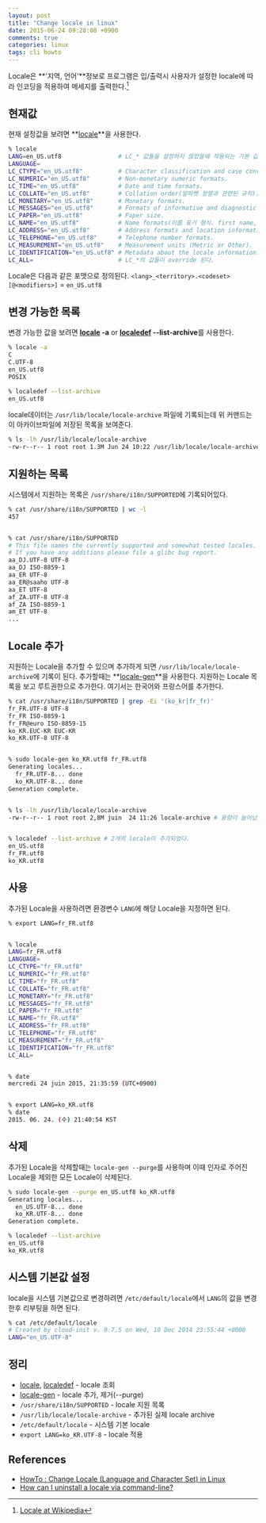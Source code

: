 ```yaml
---
layout: post
title: "Change locale in linux"
date: 2015-06-24 09:28:08 +0900
comments: true
categories: linux
tags: cli howto
---
```

Locale은 **'지역, 언어'**정보로 프로그램은 입/출력시 사용자가 설정한 locale에 따라 인코딩을 적용하여 메세지를 출력한다.[^1]

## 현재값
현재 설정값을 보려면 **[locale]**을 사용한다.

```bash
% locale
LANG=en_US.utf8                # LC_* 값들을 설정하지 않았을때 적용되는 기본 값
LANGUAGE=
LC_CTYPE="en_US.utf8"          # Character classification and case conversion.
LC_NUMERIC="en_US.utf8"        # Non-monetary numeric formats.
LC_TIME="en_US.utf8"           # Date and time formats.
LC_COLLATE="en_US.utf8"        # Collation order(알파벳 정렬과 관련된 규칙).
LC_MONETARY="en_US.utf8"       # Monetary formats.
LC_MESSAGES="en_US.utf8"       # Formats of informative and diagnostic messages and interactive responses.
LC_PAPER="en_US.utf8"          # Paper size.
LC_NAME="en_US.utf8"           # Name formats(이름 표기 형식. first name, last name).
LC_ADDRESS="en_US.utf8"        # Address formats and location information.
LC_TELEPHONE="en_US.utf8"      # Telephone number formats.
LC_MEASUREMENT="en_US.utf8"    # Measurement units (Metric or Other).
LC_IDENTIFICATION="en_US.utf8" # Metadata about the locale information.
LC_ALL=                        # LC_*의 값들이 override 된다.
```

<!-- more -->
Locale은 다음과 같은 포맷으로 정의된다.
`<lang>_<territory>.<codeset>[@<modifiers>]` = `en_US.utf8`


## 변경 가능한 목록
변경 가능한 값을 보려면 **[locale] -a** or **[localedef] --list-archive**를 사용한다.
``` bash
% locale -a
C
C.UTF-8
en_US.utf8
POSIX

% localedef --list-archive
en_US.utf8
```

locale데이터는 `/usr/lib/locale/locale-archive` 파일에 기록되는데 위 커맨드는 이 아카이브파일에 저장된 목록을 보여준다.
``` bash
% ls -lh /usr/lib/locale/locale-archive
-rw-r--r-- 1 root root 1.3M Jun 24 10:22 /usr/lib/locale/locale-archive
```


## 지원하는 목록
시스템에서 지원하는 목록은 `/usr/share/i18n/SUPPORTED`에 기록되어있다.
``` bash
% cat /usr/share/i18n/SUPPORTED | wc -l
457


% cat /usr/share/i18n/SUPPORTED
# This file names the currently supported and somewhat tested locales.
# If you have any additions please file a glibc bug report.
aa_DJ.UTF-8 UTF-8
aa_DJ ISO-8859-1
aa_ER UTF-8
aa_ER@saaho UTF-8
aa_ET UTF-8
af_ZA.UTF-8 UTF-8
af_ZA ISO-8859-1
am_ET UTF-8
...
```

## Locale 추가
지원하는 Locale을 추가할 수 있으며 추가하게 되면 `/usr/lib/locale/locale-archive`에 기록이 된다. 추가할때는 **[locale-gen]**을 사용한다. 지원하는 Locale 목록을 보고 루트권한으로 추가한다. 여기서는 한국어와 프랑스어를 추가한다.
``` bash
% cat /usr/share/i18n/SUPPORTED | grep -Ei '(ko_kr|fr_fr)'
fr_FR.UTF-8 UTF-8
fr_FR ISO-8859-1
fr_FR@euro ISO-8859-15
ko_KR.EUC-KR EUC-KR
ko_KR.UTF-8 UTF-8


% sudo locale-gen ko_KR.utf8 fr_FR.utf8
Generating locales...
  fr_FR.UTF-8... done
  ko_KR.UTF-8... done
Generation complete.


% ls -lh /usr/lib/locale/locale-archive
-rw-r--r-- 1 root root 2,8M juin  24 11:26 locale-archive # 용량이 늘어났다.


% localedef --list-archive # 2개의 locale이 추가되었다.
en_US.utf8
fr_FR.utf8
ko_KR.utf8
```

## 사용
추가된 Locale을 사용하려면 환경변수 `LANG`에 해당 Locale을 지정하면 된다.
``` bash
% export LANG=fr_FR.utf8


% locale
LANG=fr_FR.utf8
LANGUAGE=
LC_CTYPE="fr_FR.utf8"
LC_NUMERIC="fr_FR.utf8"
LC_TIME="fr_FR.utf8"
LC_COLLATE="fr_FR.utf8"
LC_MONETARY="fr_FR.utf8"
LC_MESSAGES="fr_FR.utf8"
LC_PAPER="fr_FR.utf8"
LC_NAME="fr_FR.utf8"
LC_ADDRESS="fr_FR.utf8"
LC_TELEPHONE="fr_FR.utf8"
LC_MEASUREMENT="fr_FR.utf8"
LC_IDENTIFICATION="fr_FR.utf8"
LC_ALL=


% date
mercredi 24 juin 2015, 21:35:59 (UTC+0900)


% export LANG=ko_KR.utf8
% date
2015. 06. 24. (수) 21:40:54 KST
```


## 삭제
추가된 Locale을 삭제할때는 `locale-gen --purge`를 사용하며 이때 인자로 주어진 Locale을 제외한 모든 Locale이 삭제된다.
``` bash
% sudo locale-gen --purge en_US.utf8 ko_KR.utf8
Generating locales...
  en_US.UTF-8... done
  ko_KR.UTF-8... done
Generation complete.

% localedef --list-archive
en_US.utf8
ko_KR.utf8
```


## 시스템 기본값 설정
locale을 시스템 기본값으로 변경하려면 `/etc/default/locale`에서 `LANG`의 값을 변경한후 리부팅을 하면 된다.
``` bash
% cat /etc/default/locale
# Created by cloud-init v. 0.7.5 on Wed, 10 Dec 2014 23:55:44 +0000
LANG="en_US.UTF-8"
```


## 정리
  * [locale], [localedef] - locale 조회
  * [locale-gen] - locale 추가, 제거(--purge)
  * `/usr/share/i18n/SUPPORTED` - locale 지원 목록
  * `/usr/lib/locale/locale-archive` - 추가된 실제 locale archive
  * `/etc/default/locale` - 시스템 기본 locale
  * `export LANG=ko_KR.UTF-8` - locale 적용



## References
  * [HowTo : Change Locale (Language and Character Set) in Linux](http://www.shellhacks.com/en/HowTo-Change-Locale-Language-and-Character-Set-in-Linux)
  * [How can I uninstall a locale via command-line?](http://askubuntu.com/a/58200)


[locale]: http://man.he.net/?topic=locale&section=all
[localedef]: http://man.he.net/?topic=localedef&section=all
[locale-gen]: http://man.he.net/?topic=locale-gen&section=all

[^1]: [Locale at Wikipedia](https://ko.wikipedia.org/wiki/%EB%A1%9C%EC%BC%80%EC%9D%BChttps://ko.wikipedia.org/wiki/%EB%A1%9C%EC%BC%80%EC%9D%BC)

